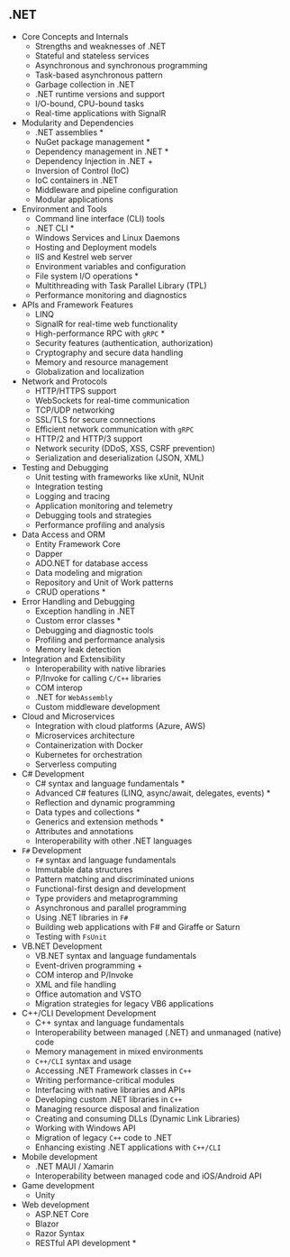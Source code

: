 ## .NET

- Core Concepts and Internals
  - Strengths and weaknesses of .NET
  - Stateful and stateless services
  - Asynchronous and synchronous programming
  - Task-based asynchronous pattern
  - Garbage collection in .NET
  - .NET runtime versions and support
  - I/O-bound, CPU-bound tasks
  - Real-time applications with SignalR
- Modularity and Dependencies
  - .NET assemblies *
  - NuGet package management *
  - Dependency management in .NET *
  - Dependency Injection in .NET +
  - Inversion of Control (IoC)
  - IoC containers in .NET
  - Middleware and pipeline configuration
  - Modular applications
- Environment and Tools
  - Command line interface (CLI) tools
  - .NET CLI *
  - Windows Services and Linux Daemons
  - Hosting and Deployment models
  - IIS and Kestrel web server
  - Environment variables and configuration
  - File system I/O operations *
  - Multithreading with Task Parallel Library (TPL)
  - Performance monitoring and diagnostics
- APIs and Framework Features
  - LINQ
  - SignalR for real-time web functionality
  - High-performance RPC with `gRPC` *
  - Security features (authentication, authorization)
  - Cryptography and secure data handling
  - Memory and resource management
  - Globalization and localization
- Network and Protocols
  - HTTP/HTTPS support
  - WebSockets for real-time communication
  - TCP/UDP networking
  - SSL/TLS for secure connections
  - Efficient network communication with `gRPC`
  - HTTP/2 and HTTP/3 support
  - Network security (DDoS, XSS, CSRF prevention)
  - Serialization and deserialization (JSON, XML)
- Testing and Debugging
  - Unit testing with frameworks like xUnit, NUnit
  - Integration testing
  - Logging and tracing
  - Application monitoring and telemetry
  - Debugging tools and strategies
  - Performance profiling and analysis
- Data Access and ORM
  - Entity Framework Core
  - Dapper
  - ADO.NET for database access
  - Data modeling and migration
  - Repository and Unit of Work patterns
  - CRUD operations *
- Error Handling and Debugging
  - Exception handling in .NET
  - Custom error classes *
  - Debugging and diagnostic tools
  - Profiling and performance analysis
  - Memory leak detection
- Integration and Extensibility
  - Interoperability with native libraries
  - P/Invoke for calling `C/C++` libraries
  - COM interop
  - .NET for `WebAssembly`
  - Custom middleware development
- Cloud and Microservices
  - Integration with cloud platforms (Azure, AWS)
  - Microservices architecture
  - Containerization with Docker
  - Kubernetes for orchestration
  - Serverless computing
- C# Development
  - C# syntax and language fundamentals *
  - Advanced C# features (LINQ, async/await, delegates, events) *
  - Reflection and dynamic programming
  - Data types and collections *
  - Generics and extension methods *
  - Attributes and annotations
  - Interoperability with other .NET languages
- `F#` Development
  - `F#` syntax and language fundamentals
  - Immutable data structures
  - Pattern matching and discriminated unions
  - Functional-first design and development
  - Type providers and metaprogramming
  - Asynchronous and parallel programming
  - Using .NET libraries in `F#`
  - Building web applications with F# and Giraffe or Saturn
  - Testing with `FsUnit`
- VB.NET Development
  - VB.NET syntax and language fundamentals
  - Event-driven programming +
  - COM interop and P/Invoke
  - XML and file handling
  - Office automation and VSTO
  - Migration strategies for legacy VB6 applications
- C++/CLI Development Development
  - C++ syntax and language fundamentals
  - Interoperability between managed (.NET) and unmanaged (native) code
  - Memory management in mixed environments
  - `C++/CLI` syntax and usage
  - Accessing .NET Framework classes in `C++`
  - Writing performance-critical modules
  - Interfacing with native libraries and APIs
  - Developing custom .NET libraries in `C++`
  - Managing resource disposal and finalization
  - Creating and consuming DLLs (Dynamic Link Libraries)
  - Working with Windows API
  - Migration of legacy `C++` code to .NET
  - Enhancing existing .NET applications with `C++/CLI`
- Mobile development
  - .NET MAUI / Xamarin
  - Interoperability between managed code and iOS/Android API
- Game development
  - Unity
- Web development
  - ASP.NET Core
  - Blazor
  - Razor Syntax
  - RESTful API development *
